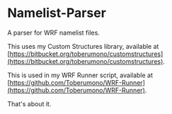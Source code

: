 # Namelist-Parser
A parser for WRF namelist files.

This uses my Custom Structures library, available at [https://bitbucket.org/toberumono/customstructures](https://bitbucket.org/toberumono/customstructures).

This is used in my WRF Runner script, available at [https://github.com/Toberumono/WRF-Runner](https://github.com/Toberumono/WRF-Runner).

That's about it.